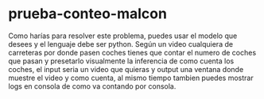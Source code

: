 # prueba-conteo-malcon
Como harías para resolver este problema, puedes usar el modelo que desees y el lenguaje debe ser python. Según un video cualquiera de carreteras por donde pasen coches tienes que contar el numero de coches que pasan y presetarlo visualmente la inferencia de como cuenta los coches, el input seria un video que quieras y output una ventana donde muestre el video y como cuenta, al mismo tiempo tambien puedes mostrar logs en consola de como va contando por consola.
